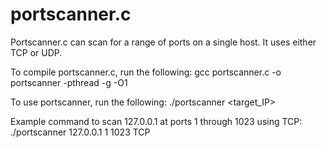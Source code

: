 # portscanner.c
Portscanner.c can scan for a range of ports on a single host. It uses either TCP or UDP.

To compile portscanner.c, run the following:
gcc portscanner.c -o portscanner -pthread -g -O1

To use portscanner, run the following:
./portscanner <target_IP> <beginning port> <ending port> <protocol>
  
Example command to scan 127.0.0.1 at ports 1 through 1023 using TCP:
./portscanner 127.0.0.1 1 1023 TCP
